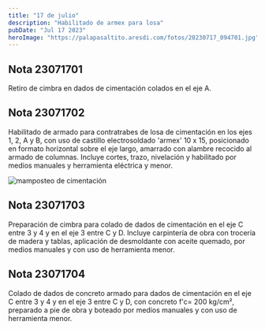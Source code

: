 ```yaml
---
title: "17 de julio"
description: "Habilitado de armex para losa"
pubDate: "Jul 17 2023"
heroImage: "https://palapasaltito.aresdi.com/fotos/20230717_094701.jpg"
---
```


## Nota 23071701

Retiro de cimbra en dados de cimentación colados en el eje A.

## Nota 23071702

Habilitado de armado para contratrabes de losa de cimentación en los ejes 1, 2, A y B, con uso de castillo electrosoldado 'armex' 10 x 15, posicionado en formato horizontal sobre el eje largo, amarrado con alambre recocido al armado de columnas. Incluye cortes, trazo, nivelación y habilitado por medios manuales y herramienta eléctrica y menor.

![mamposteo de cimentación](https://palapasaltito.aresdi.com/fotos/20230717_094701.jpg "mamposteo de cimentación")

## Nota 23071703

Preparación de cimbra para colado de dados de cimentación en el eje C entre 3 y 4 y en el eje 3 entre C y D. Incluye carpintería de obra con trocería de madera y tablas, aplicación de desmoldante con aceite quemado, por medios manuales y con uso de herramienta menor.

## Nota 23071704

Colado de dados de concreto armado para dados de cimentación en el eje C entre 3 y 4 y en el eje 3 entre C y D, con concreto f'c= 200 kg/cm², preparado a pie de obra y boteado por medios manuales y con uso de herramienta menor.
